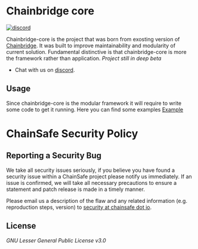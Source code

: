 # Chainbridge core
<a href="https://discord.gg/ykXsJKfhgq">
  <img alt="discord" src="https://img.shields.io/discord/593655374469660673?label=Discord&logo=discord&style=flat" />
</a>

Chainbridge-core is the project that was born from exosting version of [Chainbridge](https://github.com/ChainSafe/chainbridge). It was built to improve maintainability and modularity of current solution. Fundamental distinctive is that chainbridge-core is more the framework rather than application.
*Project still in deep beta*
- Chat with us on [discord](https://discord.gg/ykXsJKfhgq).

## Usage
Since chainbridge-core is the modular framework it will require to write some code to get it running. Here you can find some examples
[Example](https://github.com/ChainSafe/chainbridge-core-example)

# ChainSafe Security Policy

## Reporting a Security Bug

We take all security issues seriously, if you believe you have found a security issue within a ChainSafe
project please notify us immediately. If an issue is confirmed, we will take all necessary precautions
to ensure a statement and patch release is made in a timely manner.

Please email us a description of the flaw and any related information (e.g. reproduction steps, version) to
[security at chainsafe dot io](mailto:security@chainsafe.io).

## License

_GNU Lesser General Public License v3.0_